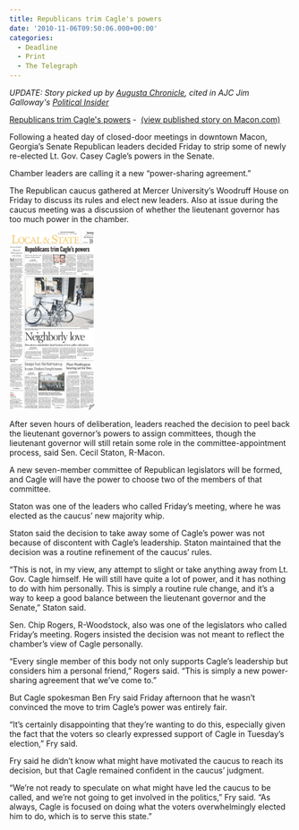```yaml
---
title: Republicans trim Cagle's powers
date: '2010-11-06T09:50:06.000+00:00'
categories:
  - Deadline
  - Print
  - The Telegraph
---
```


<em>UPDATE: Story picked up by </em><a href="http://chronicle.augusta.com/latest-news/2010-11-06/republicans-trim-lt-gov-cagles-powers?v=1289035239"><em>Augusta Chronicle</em></a><em>, cited in AJC Jim Galloway's </em><em><a href="http://blogs.ajc.com/political-insider-jim-galloway/2010/11/06/how-a-freshly-elected-casey-cagle-was-stripped-of-power/">Political Insider</a></em>

<a href="http://carlvlewis.net/wp-content/uploads/2010/11/Screen-shot-2010-11-06-at-5.18.34-PM.png"> </a>

<a href="http://www.macon.com/2010/11/06/1330589/republicans-trim-cagles-powers.html">Republicans trim Cagle's powers</a> -  <a href="http://www.macon.com/2010/11/06/1330589/republicans-trim-cagles-powers.html">(view published story on Macon.com)</a>


<a href="/assets/Screen-shot-2010-11-06-at-5.18.34-PM.png"></a>

Following a heated day of closed-door meetings in downtown Macon, Georgia’s Senate Republican leaders decided Friday to strip some of newly re-elected Lt. Gov. Casey Cagle’s powers in the Senate.

Chamber leaders are calling it a new “power-sharing agreement.”

The Republican caucus gathered at Mercer University’s Woodruff House on Friday to discuss its rules and elect new leaders. Also at issue during the caucus meeting was a discussion of whether the lieutenant governor has too much power in the chamber.

<img class="alignright size-medium wp-image-320" title="Screen shot 2010-11-06 at 5.18.34 PM" src="/assets/Screen-shot-2010-11-06-at-5.18.34-PM.png" alt="Screen shot 2010-11-06 at 5.18.34 PM" width="152" height="318" />

After seven hours of deliberation, leaders reached the decision to peel back the lieutenant governor’s powers to assign committees, though the lieutenant governor will still retain some role in the committee-appointment process, said Sen. Cecil Staton, R-Macon.

A new seven-member committee of Republican legislators will be formed, and Cagle will have the power to choose two of the members of that committee.

Staton was one of the leaders who called Friday’s meeting, where he was elected as the caucus’ new majority whip.

Staton said the decision to take away some of Cagle’s power was not because of discontent with Cagle’s leadership. Staton maintained that the decision was a routine refinement of the caucus’ rules.

“This is not, in my view, any attempt to slight or take anything away from Lt. Gov. Cagle himself. He will still have quite a lot of power, and it has nothing to do with him personally. This is simply a routine rule change, and it’s a way to keep a good balance between the lieutenant governor and the Senate,” Staton said.

Sen. Chip Rogers, R-Woodstock, also was one of the legislators who called Friday’s meeting. Rogers insisted the decision was not meant to reflect the chamber’s view of Cagle personally.

“Every single member of this body not only supports Cagle’s leadership but considers him a personal friend,” Rogers said. “This is simply a new power-sharing agreement that we’ve come to.”

But Cagle spokesman Ben Fry said Friday afternoon that he wasn’t convinced the move to trim Cagle’s power was entirely fair.

“It’s certainly disappointing that they’re wanting to do this, especially given the fact that the voters so clearly expressed support of Cagle in Tuesday’s election,” Fry said.

Fry said he didn’t know what might have motivated the caucus to reach its decision, but that Cagle remained confident in the caucus’ judgment.

“We’re not ready to speculate on what might have led the caucus to be called, and we’re not going to get involved in the politics,” Fry said. “As always, Cagle is focused on doing what the voters overwhelmingly elected him to do, which is to serve this state.”
